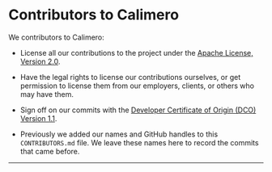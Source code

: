 # Contributors to Calimero

[Apache license]: https://www.apache.org/licenses/LICENSE-2.0
[DCO]: https://developercertificate.org/

We contributors to Calimero:

  * License all our contributions to the project under the [Apache License,
    Version 2.0][Apache license].

  * Have the legal rights to license our contributions ourselves, or get
    permission to license them from our employers, clients, or others who may
    have them.

  * Sign off on our commits with the [Developer Certificate of Origin (DCO)
    Version 1.1][DCO].

  * Previously we added our names and GitHub handles to this
    `CONTRIBUTORS.md` file. We leave these names here to record the commits that
    came before.

-----------
